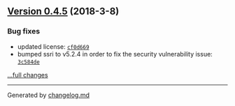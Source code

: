 ## [Version 0.4.5](https://github.com/blackmirror1980/flavor-js/releases/tag/v0.4.5) (2018-3-8)

### Bug fixes

- updated license: [`cf0d669`](https://github.com/blackmirror1980/flavor-js/commit/cf0d669)
- bumped ssri to v5.2.4 in order to fix the security vulnerability issue: [`3c584de`](https://github.com/blackmirror1980/flavor-js/commit/3c584de)

[...full changes](https://github.com/blackmirror1980/flavor-js/compare/v0.4.4...v0.4.5)


---

Generated by [changelog.md](https://github.com/egoist/changelog.md)
